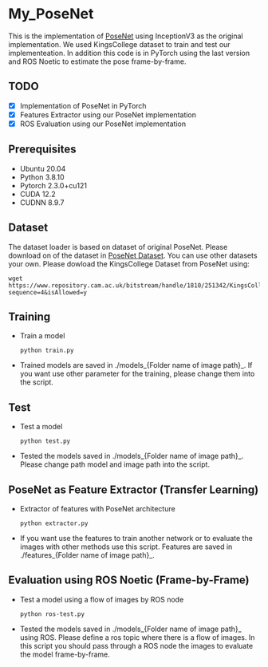 # My_PoseNet
This is the implementation of [PoseNet](https://www.cv-foundation.org/openaccess/content_iccv_2015/papers/Kendall_PoseNet_A_Convolutional_ICCV_2015_paper.pdf) using InceptionV3 as the original implementation. We used KingsCollege dataset to train and test our implementeation. In addition this code is in PyTorch using the last version and ROS Noetic to estimate the pose frame-by-frame.

## TODO
- [x] Implementation of PoseNet in PyTorch
- [x] Features Extractor using our PoseNet implementation
- [x] ROS Evaluation using our PoseNet implementation

## Prerequisites
- Ubuntu 20.04
- Python 3.8.10
- Pytorch 2.3.0+cu121
- CUDA 12.2
- CUDNN 8.9.7

## Dataset
The dataset loader is based on dataset of original PoseNet. Please download on of the dataset in [PoseNet Dataset](http://mi.eng.cam.ac.uk/projects/relocalisation/). You can use other datasets your own. Please dowload the KingsCollege Dataset from PoseNet using:

```
wget https://www.repository.cam.ac.uk/bitstream/handle/1810/251342/KingsCollege.zip?sequence=4&isAllowed=y
```

## Training
- Train a model
  ```
  python train.py
  ```

- Trained models are saved in ./models_{Folder name of image path}_. If you want use other parameter for the training, please change them into the script.

## Test
- Test a model
  ```
  python test.py
  ```
  
- Tested the models saved in ./models_{Folder name of image path}_. Please change path model and image path into the script.

## PoseNet as Feature Extractor (Transfer Learning)
- Extractor of features with PoseNet architecture
  ```
  python extractor.py
  ```

- If you want use the features to train another network or to evaluate the images with other methods use this script. Features are saved in ./features_{Folder name of image path}_.


## Evaluation using ROS Noetic (Frame-by-Frame)
- Test a model using a flow of images by ROS node
  ```
  python ros-test.py
  ```
  
- Tested the models saved in ./models_{Folder name of image path}_ using ROS. Please define a ros topic where there is a flow of images. In this script you should pass through a ROS node the images to evaluate the model frame-by-frame.

